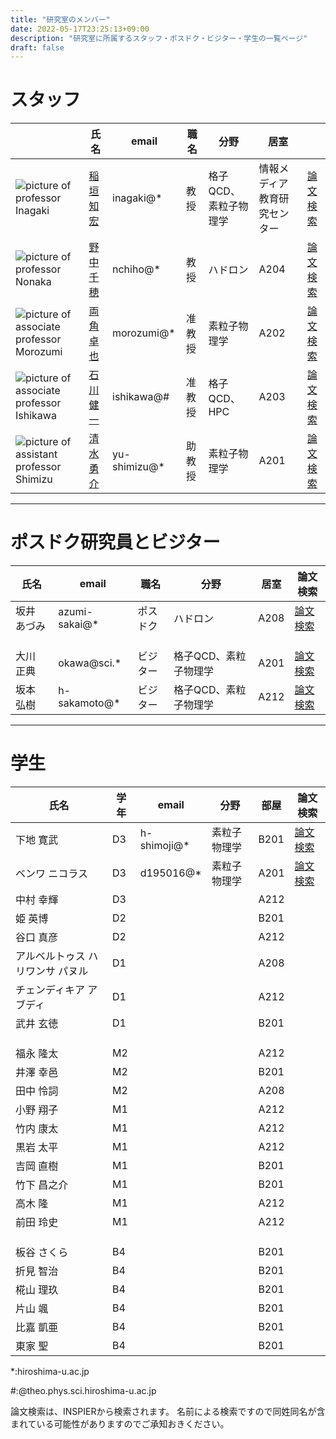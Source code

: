 ```yaml
---
title: "研究室のメンバー"
date: 2022-05-17T23:25:13+09:00
description: "研究室に所属するスタッフ・ポスドク・ビジター・学生の一覧ページ"
draft: false
---
```


# スタッフ
|                                                                                          | 氏名                                                  | email        | 職名   | 分野                  | 居室                             |                                                                                                    |
|------------------------------------------------------------------------------------------|-------------------------------------------------------|--------------|--------|-----------------------|----------------------------------|----------------------------------------------------------------------------------------------------|
| ![picture of professor Inagaki](imgs/staff/inagaki2_2009.JPG "memberimg")                | [稲垣 知宏](https://home.hiroshima-u.ac.jp/inagaki/) | inagaki@*    | 教授   | 格子QCD、素粒子物理学 | 情報メディア教育研究センター | [論文検索](http://inspirehep.net/search?p=find+author+tomohiro+inagaki)                            |
| ![picture of professor Nonaka](imgs/staff/nonaka.JPG "memberimg")                        | [野中 千穂](https://seeds.office.hiroshima-u.ac.jp/profile/ja.d02aa0cf7fd0bf59520e17560c007669.html)  | nchiho@*     | 教授   | ハドロン              | A204                             | [論文検索](http://inspirehep.net/search?p=find+author+chiho+nonaka)                                |
| ![picture of associate professor Morozumi](imgs/staff/morozumi.JPG "memberimg")          | [両角 卓也](members/morozumi)                        | morozumi@*   | 准教授 | 素粒子物理学          | A202                             | [論文検索](http://inspirehep.net/search?p=find+author+t.+morozumi)                                 |
| ![picture of associate professor Ishikawa](imgs/staff/ishikawa_20210104.JPG "memberimg") | [石川 健一](members/ishikawa)  | ishikawa@#   | 准教授 | 格子QCD、HPC          | A203                             | [論文検索](http://inspirehep.net/search?ln=ja&ln=ja&p=find+author+k.+i.+ishikawa)                  |
| ![picture of assistant professor Shimizu](imgs/staff/YusukeShimizu_trim.jpg "memberimg") | [清水 勇介](members/shimizu) | yu-shimizu@* | 助教授 | 素粒子物理学          | A201                             | [論文検索](http://inspirehep.net/search?p=author%3AYusuke.Shimizu.1%20AND%20collection%3Aciteable) |

---

#  ポスドク研究員とビジター
| 氏名        | email         | 職名     | 分野                  | 居室 | 論文検索                                                                                             |
|-------------|---------------|----------|-----------------------|------|------------------------------------------------------------------------------------------------------|
| 坂井 あづみ | azumi-sakai@* | ポスドク | ハドロン              | A208 | [論文検索](https://inspirehep.net/literature?sort=mostrecent&size=25&page=1&q=f%20a%20Azumi%20Sakai) |
|             |               |          |                       |      |                                                                                                      |
|             |               |          |                       |      |                                                                                                      |
|             |               |          |                       |      |                                                                                                      |
| 大川 正典   | okawa@sci.*   | ビジター | 格子QCD、素粒子物理学 | A201 | [論文検索](http://inspirehep.net/search?p=author%3AH.Sakamoto.4%20AND%20collection%3Aciteable)       |
| 坂本 弘樹   | h-sakamoto@*  | ビジター | 格子QCD、素粒子物理学 | A212 | [論文検索](http://inspirehep.net/search?p=find+author+m.+okawa)                                      |

---

# 学生
| 氏名                             | 学年 | email       | 分野         | 部屋 | 論文検索                                                              |
|----------------------------------|------|-------------|--------------|------|-----------------------------------------------------------------------|
| 下地 寛武                        | D3   | h-shimoji@* | 素粒子物理学 | B201 | [論文検索](http://inspirehep.net/search?p=find+author+Hiromu+Shimoji) |
| ベンワ ニコラス                  | D3   | d195016@*   | 素粒子物理学 | A201 | [論文検索]()                                                          |
| 中村 幸輝                        | D3   |             |              | A212 |                                                                       |
| 姫 英博                          | D2   |             |              | B201 |                                                                       |
| 谷口 真彦                        | D2   |             |              | A212 |                                                                       |
| アルベルトゥス ハリワンサ パヌル | D1   |             |              | A208 |                                                                       |
| チェンディキア アブディ          | D1   |             |              | A212 |                                                                       |
| 武井 玄徳                        | D1   |             |              | B201 |                                                                       |
|                                  |      |             |              |      |                                                                       |
|                                  |      |             |              |      |                                                                       |
|                                  |      |             |              |      |                                                                       |
| 福永 隆太                        | M2   |             |              | A212 |                                                                       |
| 井澤 幸邑                        | M2   |             |              | B201 |                                                                       |
| 田中 怜詞                        | M2   |             |              | A208 |                                                                       |
| 小野 翔子                        | M1   |             |              | A212 |                                                                       |
| 竹内 康太                        | M1   |             |              | A212 |                                                                       |
| 黒岩 太平                        | M1   |             |              | A212 |                                                                       |
| 吉岡 直樹                        | M1   |             |              | B201 |                                                                       |
| 竹下 昌之介                      | M1   |             |              | B201 |                                                                       |
| 高木 隆                          | M1   |             |              | A212 |                                                                       |
| 前田 玲史                        | M1   |             |              | A212 |                                                                       |
|                                  |      |             |              |      |                                                                       |
|                                  |      |             |              |      |                                                                       |
|                                  |      |             |              |      |                                                                       |
| 板谷 さくら                      | B4   |             |              | B201 |                                                                       |
| 折見 智治                        | B4   |             |              | B201 |                                                                       |
| 椛山 理玖                        | B4   |             |              | B201 |                                                                       |
| 片山 颯                          | B4   |             |              | B201 |                                                                       |
| 比嘉 凱亜                        | B4   |             |              | B201 |                                                                       |
| 東家 聖                          | B4   |             |              | B201 |                                                                       |


*:hiroshima-u.ac.jp

#:@theo.phys.sci.hiroshima-u.ac.jp

論文検索は、INSPIERから検索されます。
名前による検索ですので同姓同名が含まれている可能性がありますのでご承知おきください。
